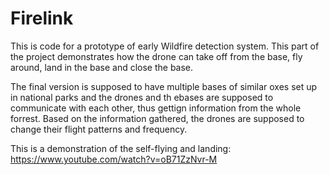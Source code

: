 # Firelink

This is code for a prototype of early Wildfire detection system. This part of the project demonstrates how the drone can take off from the base, fly around, land in the base and close the base. 

The final version is supposed to have multiple bases of similar oxes set up in national parks and the drones and th ebases are supposed to communicate with each other, thus gettign information from the whole forrest. Based on the information gathered, the drones are supposed to change their flight patterns and frequency. 

This is a demonstration of the self-flying and landing: https://www.youtube.com/watch?v=oB71ZzNvr-M
